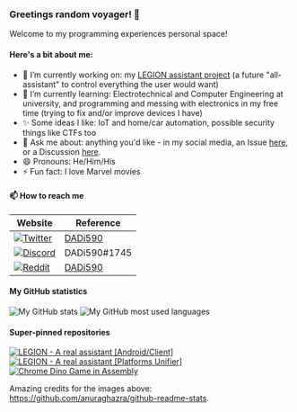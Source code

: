 ### Greetings random voyager! 👋

Welcome to my programming experiences personal space!

#### Here's a bit about me:

- 🔭 I’m currently working on: my [LEGION assistant project](https://github.com/DADi590/LEGION---A-real-assistant--Android-Client) (a future "all-assistant" to control everything the user would want)
- 🌱 I’m currently learning: Electrotechnical and Computer Engineering at university, and programming and messing with electronics in my free time (trying to fix and/or improve devices I have)
- ✨ Some ideas I like: IoT and home/car automation, possible security things like CTFs too
- 💬 Ask me about: anything you'd like - in my social media, an Issue [here](https://github.com/DADi590/DADi590/issues), or a Discussion [here](https://github.com/DADi590/DADi590/discussions).
- 😄 Pronouns: He/Him/His
- ⚡ Fun fact: I love Marvel movies
<!--- 👯 I’m looking to collaborate on: ...
- 🤔 I’m looking for help with: ...-->

#### 📫 How to reach me

| Website     | Reference
|-------------|----------
| [![Twitter](https://img.shields.io/badge/Twitter-1DA1F2?style=for-the-badge&logo=twitter&logoColor=white)](https://twitter.com)     | [DADi590](https://twitter.com/DADi590)
| [![Discord](https://img.shields.io/badge/Discord-7289DA?style=for-the-badge&logo=discord&logoColor=white)](https://discord.com)     | DADi590#1745
| [![Reddit](https://img.shields.io/badge/Reddit-FF4500?style=for-the-badge&logo=reddit&logoColor=white)](https://reddit.com)         | [DADi590](https://www.reddit.com/user/DADi590)

#### My GitHub statistics

![My GitHub stats](https://github-readme-stats.vercel.app/api?username=DADi590&show_icons=true&include_all_commits=true&theme=darcula)
![My GitHub most used languages](https://github-readme-stats.vercel.app/api/top-langs/?username=DADi590&langs_count=10&layout=compact&theme=darcula)

#### Super-pinned repositories

[![LEGION - A real assistant [Android/Client]](https://github-readme-stats.vercel.app/api/pin/?theme=darcula&username=DADi590&repo=LEGION---A-real-assistant--Android-Client)](https://github.com/DADi590/LEGION---A-real-assistant--Android-Client)
[![LEGION - A real assistant [Platforms Unifier]](https://github-readme-stats.vercel.app/api/pin/?theme=darcula&username=DADi590&repo=LEGION---A-real-assistant--Platforms-Unifier)](https://github.com/DADi590/LEGION---A-real-assistant--Platforms-Unifier)
[![Chrome Dino Game in Assembly](https://github-readme-stats.vercel.app/api/pin/?theme=darcula&username=DADi590&repo=Chrome-Dino-Game-in-Assembly)](https://github.com/DADi590/Chrome-Dino-Game-in-Assembly)

Amazing credits for the images above: https://github.com/anuraghazra/github-readme-stats.
